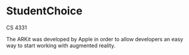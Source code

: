 # StudentChoice
CS 4331

The ARKit was developed by Apple in order to allow developers an easy way to start working with augmented reality. 
